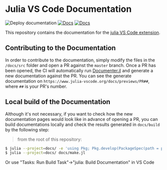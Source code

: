 # Julia VS Code Documentation

![Deploy documentation](https://github.com/julia-vscode/docs/workflows/Deploy%20documentation/badge.svg)
[![Docs](https://img.shields.io/badge/docs-stable-blue.svg)](https://www.julia-vscode.org/docs/stable/)
[![Docs](https://img.shields.io/badge/docs-dev-blue.svg)](https://www.julia-vscode.org/docs/dev/)

This repository contains the documentation for the [julia VS Code extension](https://marketplace.visualstudio.com/items?itemName=julialang.language-julia).


## Contributing to the Documentation

In order to contribute to the documentation, simply modify the files in the `/docs/src` folder and open a PR against the `master` branch.
Once a PR has been opened, the CI will automatically run [Documenter.jl](https://github.com/JuliaDocs/Documenter.jl) and generate a new documentation against the PR.
You can see the generate documentation on `https://www.julia-vscode.org/docs/previews/PR##`, where `##` is your PR's number.


## Local build of the Documentation

Although it's not necessary, if you want to check how the new documentation pages would look like in advance of opening a PR,
you can build documentations locally and check the results generated in `docs/build` by the following step:

> from the root of this repository:

```sh
$ julia --project=docs/ -e 'using Pkg; Pkg.develop(PackageSpec(path = pwd())); Pkg.instantiate()'
$ julia --project=docs/ docs/make.jl
```

Or use "Tasks: Run Build Task"->"julia: Build Documentation" in VS Code
